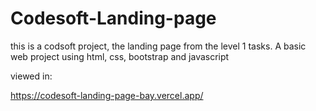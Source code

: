 # Codesoft-Landing-page
this is a codsoft project, the landing page from the level 1 tasks. A basic web project using html, css, bootstrap and javascript

viewed in:

https://codesoft-landing-page-bay.vercel.app/